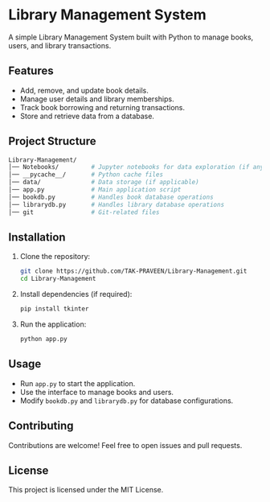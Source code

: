 # Library Management System

A simple Library Management System built with Python to manage books, users, and library transactions.

## Features

- Add, remove, and update book details.
- Manage user details and library memberships.
- Track book borrowing and returning transactions.
- Store and retrieve data from a database.

## Project Structure
``` bash
Library-Management/
│── Notebooks/         # Jupyter notebooks for data exploration (if any)
│── __pycache__/       # Python cache files
│── data/              # Data storage (if applicable)
│── app.py             # Main application script
│── bookdb.py          # Handles book database operations
│── librarydb.py       # Handles library database operations
│── git                # Git-related files
```

## Installation

1. Clone the repository:
   ``` bash
   git clone https://github.com/TAK-PRAVEEN/Library-Management.git
   cd Library-Management
   ```

2. Install dependencies (if required):
   ``` bash
   pip install tkinter
   ```
3. Run the application:
   ``` bash
   python app.py
   ```

## Usage

- Run `app.py` to start the application.
- Use the interface to manage books and users.
- Modify `bookdb.py` and `librarydb.py` for database configurations.

## Contributing

Contributions are welcome! Feel free to open issues and pull requests.

## License

This project is licensed under the MIT License.
